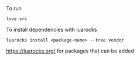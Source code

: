 To run

`love src`

To install dependencies with luarocks

`luarocks install <package-name> --tree vendor`

https://luarocks.org/ for packages that can be added

